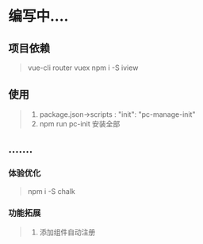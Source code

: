 # 编写中....

## 项目依赖
>vue-cli router vuex
>npm i -S iview

## 使用
>1. package.json->scripts : "init": "pc-manage-init"
>2. npm run pc-init 安装全部

## .......

### 体验优化
>npm i -S chalk

### 功能拓展
>1. 添加组件自动注册

